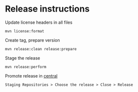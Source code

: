 # Release instructions

Update license headers in all files

```
mvn license:format
```

Create tag, prepare version

```
mvn release:clean release:prepare
```

Stage the release

```
mvn release:perform
```

Promote release in [central](https://oss.sonatype.org/)

```
Staging Repositories > Choose the release > Close > Release
```